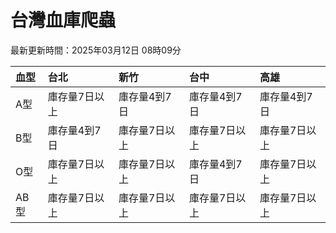 # 台灣血庫爬蟲

最新更新時間：2025年03月12日 08時09分

| 血型   | 台北      | 新竹      | 台中      | 高雄      |
|:-----|:--------|:--------|:--------|:--------|
| A型   | 庫存量7日以上 | 庫存量4到7日 | 庫存量4到7日 | 庫存量4到7日 |
| B型   | 庫存量4到7日 | 庫存量7日以上 | 庫存量7日以上 | 庫存量7日以上 |
| O型   | 庫存量7日以上 | 庫存量7日以上 | 庫存量4到7日 | 庫存量7日以上 |
| AB型  | 庫存量7日以上 | 庫存量7日以上 | 庫存量7日以上 | 庫存量7日以上 |